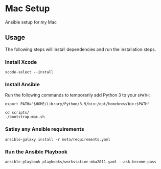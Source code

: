 # Mac Setup
Ansible setup for my Mac

## Usage
The following steps will install dependencies and run the installation steps.

### Install Xcode

```
xcode-select --install
```

### Install Ansible

Run the following commands to temporarily add Python 3 to your `$PATH`:

```
export PATH="$HOME/Library/Python/3.9/bin:/opt/homebrew/bin:$PATH"
```

```
cd scripts/
./bootstrap-mac.sh
```

### Satisy any Ansible requirements

```
ansible-galaxy install -r meta/requirements.yaml
```

### Run the Ansible Playbook

```
ansible-playbook playbooks/workstation-mba2011.yaml --ask-become-pass
```
